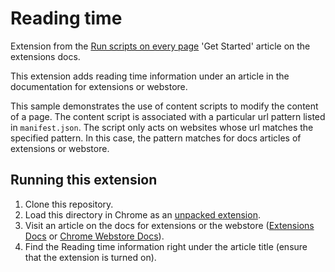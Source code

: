 # Reading time

Extension from the [Run scripts on every page](https://developer.chrome.com/docs/extensions/get-started/tutorial/scripts-on-every-tab) 'Get Started' article on the extensions docs.

This extension adds reading time information under an article in the documentation for extensions or webstore.

This sample demonstrates the use of content scripts to modify the content of a page. The content script is associated with a particular url pattern listed in `manifest.json`. The script only acts on websites whose url matches the specified pattern. In this case, the pattern matches for docs articles of extensions or webstore.

## Running this extension

1. Clone this repository.
2. Load this directory in Chrome as an [unpacked extension](https://developer.chrome.com/docs/extensions/mv3/getstarted/development-basics/#load-unpacked).
3. Visit an article on the docs for extensions or the webstore ([Extensions Docs](https://developer.chrome.com/docs/extensions/) or [Chrome Webstore Docs](https://developer.chrome.com/docs/webstore/)).
4. Find the Reading time information right under the article title (ensure that the extension is turned on).
